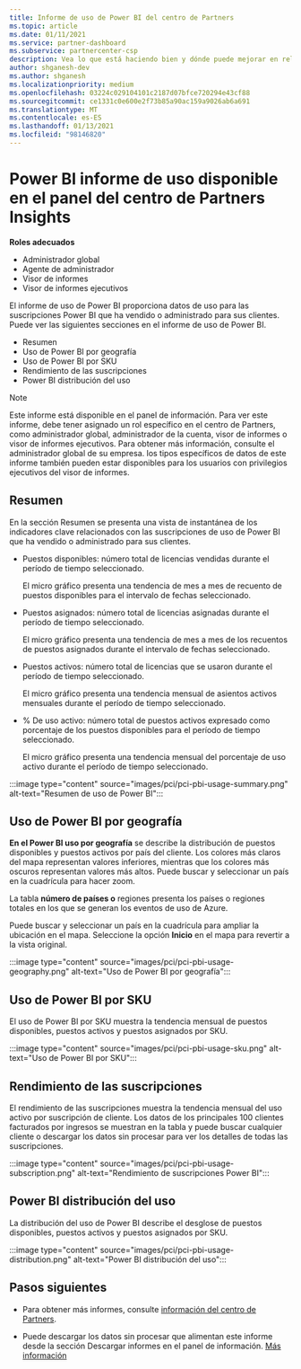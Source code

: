 ```yaml
---
title: Informe de uso de Power BI del centro de Partners
ms.topic: article
ms.date: 01/11/2021
ms.service: partner-dashboard
ms.subservice: partnercenter-csp
description: Vea lo que está haciendo bien y dónde puede mejorar en relación con el uso de Power BI suscripciones que vende o administra para sus clientes.
author: shganesh-dev
ms.author: shganesh
ms.localizationpriority: medium
ms.openlocfilehash: 03224c029104101c2187d07bfce720294e43cf88
ms.sourcegitcommit: ce1331c0e600e2f73b85a90ac159a9026ab6a691
ms.translationtype: MT
ms.contentlocale: es-ES
ms.lasthandoff: 01/13/2021
ms.locfileid: "98146820"
---
```

# <a name="power-bi-usage-report-available-from-the-partner-center-insights-dashboard"></a>Power BI informe de uso disponible en el panel del centro de Partners Insights

**Roles adecuados**
- Administrador global
- Agente de administrador
- Visor de informes
- Visor de informes ejecutivos

El informe de uso de Power BI proporciona datos de uso para las suscripciones Power BI que ha vendido o administrado para sus clientes. Puede ver las siguientes secciones en el informe de uso de Power BI.

- Resumen
- Uso de Power BI por geografía
- Uso de Power BI por SKU
- Rendimiento de las suscripciones
- Power BI distribución del uso

 > [!NOTE]
 > Este informe está disponible en el panel de información. Para ver este informe, debe tener asignado un rol específico en el centro de Partners, como administrador global, administrador de la cuenta, visor de informes o visor de informes ejecutivos. Para obtener más información, consulte el administrador global de su empresa. los tipos específicos de datos de este informe también pueden estar disponibles para los usuarios con privilegios ejecutivos del visor de informes.

## <a name="summary"></a>Resumen

En la sección Resumen se presenta una vista de instantánea de los indicadores clave relacionados con las suscripciones de uso de Power BI que ha vendido o administrado para sus clientes. 

- Puestos disponibles: número total de licencias vendidas durante el período de tiempo seleccionado.

   El micro gráfico presenta una tendencia de mes a mes de recuento de puestos disponibles para el intervalo de fechas seleccionado.

- Puestos asignados: número total de licencias asignadas durante el período de tiempo seleccionado.

   El micro gráfico presenta una tendencia de mes a mes de los recuentos de puestos asignados durante el intervalo de fechas seleccionado.

- Puestos activos: número total de licencias que se usaron durante el período de tiempo seleccionado. 

   El micro gráfico presenta una tendencia mensual de asientos activos mensuales durante el período de tiempo seleccionado.

- % De uso activo: número total de puestos activos expresado como porcentaje de los puestos disponibles para el período de tiempo seleccionado. 

   El micro gráfico presenta una tendencia mensual del porcentaje de uso activo durante el período de tiempo seleccionado.

:::image type="content" source="images/pci/pci-pbi-usage-summary.png" alt-text="Resumen de uso de Power BI":::

## <a name="power-bi-usage-by-geography"></a>Uso de Power BI por geografía

**En el Power BI uso por geografía** se describe la distribución de puestos disponibles y puestos activos por país del cliente. Los colores más claros del mapa representan valores inferiores, mientras que los colores más oscuros representan valores más altos. Puede buscar y seleccionar un país en la cuadrícula para hacer zoom.

La tabla **número de países o** regiones presenta los países o regiones totales en los que se generan los eventos de uso de Azure.

Puede buscar y seleccionar un país en la cuadrícula para ampliar la ubicación en el mapa. Seleccione la opción **Inicio** en el mapa para revertir a la vista original.

:::image type="content" source="images/pci/pci-pbi-usage-geography.png" alt-text="Uso de Power BI por geografía":::

## <a name="power-bi-usage-by-sku"></a>Uso de Power BI por SKU

El uso de Power BI por SKU muestra la tendencia mensual de puestos disponibles, puestos activos y puestos asignados por SKU.

:::image type="content" source="images/pci/pci-pbi-usage-sku.png" alt-text="Uso de Power BI por SKU":::

## <a name="subscriptions-performance"></a>Rendimiento de las suscripciones

El rendimiento de las suscripciones muestra la tendencia mensual del uso activo por suscripción de cliente. Los datos de los principales 100 clientes facturados por ingresos se muestran en la tabla y puede buscar cualquier cliente o descargar los datos sin procesar para ver los detalles de todas las suscripciones.

:::image type="content" source="images/pci/pci-pbi-usage-subscription.png" alt-text="Rendimiento de suscripciones Power BI":::

## <a name="power-bi-usage-distribution"></a>Power BI distribución del uso

La distribución del uso de Power BI describe el desglose de puestos disponibles, puestos activos y puestos asignados por SKU.

:::image type="content" source="images/pci/pci-pbi-usage-distribution.png" alt-text="Power BI distribución del uso":::

## <a name="next-steps"></a>Pasos siguientes

- Para obtener más informes, consulte [información del centro de Partners](partner-center-insights.md).

- Puede descargar los datos sin procesar que alimentan este informe desde la sección Descargar informes en el panel de información. [Más información](pci-download-reports.md) 
